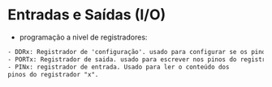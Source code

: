 # Entradas e Saídas (I/O)

- programação a nivel de registradores:

```txt
- DDRx: Registrador de 'configuração'. usado para configurar se os pinos do registrador "x" como saida ou entrada. 1 = saida, 0 = entrada;
- PORTx: Registrador de saida. usado para escrever nos pinos do registrador "x";
- PINx: registrador de entrada. Usado para ler o conteúdo dos
pinos do registrador "x".
```